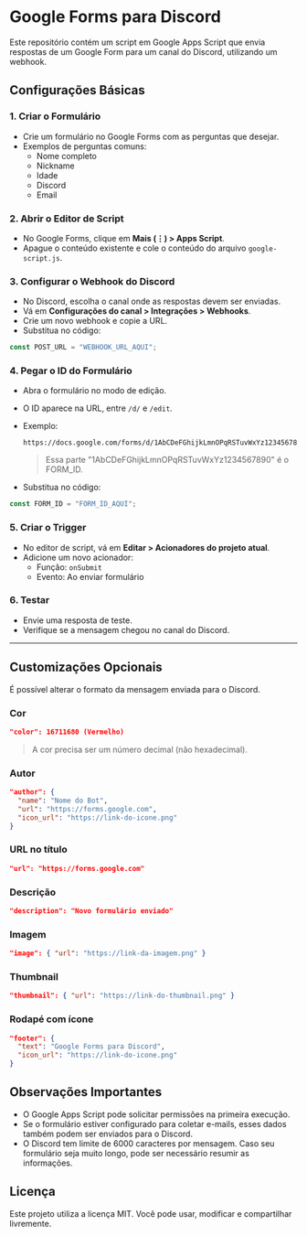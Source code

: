 # Google Forms para Discord

Este repositório contém um script em Google Apps Script que envia respostas de um Google Form para um canal do Discord, utilizando um webhook.

## Configurações Básicas

### 1. Criar o Formulário
- Crie um formulário no Google Forms com as perguntas que desejar.
- Exemplos de perguntas comuns:
  - Nome completo
  - Nickname
  - Idade
  - Discord
  - Email

### 2. Abrir o Editor de Script
- No Google Forms, clique em **Mais (⋮) > Apps Script**.
- Apague o conteúdo existente e cole o conteúdo do arquivo `google-script.js`.

### 3. Configurar o Webhook do Discord
- No Discord, escolha o canal onde as respostas devem ser enviadas.
- Vá em **Configurações do canal > Integrações > Webhooks**.
- Crie um novo webhook e copie a URL.
- Substitua no código:
```js
const POST_URL = "WEBHOOK_URL_AQUI";
```

### 4. Pegar o ID do Formulário
- Abra o formulário no modo de edição.
- O ID aparece na URL, entre `/d/` e `/edit`.
- Exemplo:
  ```
  https://docs.google.com/forms/d/1AbCDeFGhijkLmnOPqRSTuvWxYz1234567890/edit
  ```
  
  > Essa parte "1AbCDeFGhijkLmnOPqRSTuvWxYz1234567890" é o FORM_ID.

- Substitua no código:
```js
const FORM_ID = "FORM_ID_AQUI";
```

### 5. Criar o Trigger
- No editor de script, vá em **Editar > Acionadores do projeto atual**.
- Adicione um novo acionador:
  - Função: `onSubmit`
  - Evento: Ao enviar formulário

### 6. Testar
- Envie uma resposta de teste.
- Verifique se a mensagem chegou no canal do Discord.

---

## Customizações Opcionais

É possível alterar o formato da mensagem enviada para o Discord.

### Cor
```json
"color": 16711680 (Vermelho)
```

> A cor precisa ser um número decimal (não hexadecimal).

### Autor
```json
"author": {
  "name": "Nome do Bot",
  "url": "https://forms.google.com",
  "icon_url": "https://link-do-icone.png"
}
```

### URL no título
```json
"url": "https://forms.google.com"
```

### Descrição
```json
"description": "Novo formulário enviado"
```

### Imagem
```json
"image": { "url": "https://link-da-imagem.png" }
```

### Thumbnail
```json
"thumbnail": { "url": "https://link-do-thumbnail.png" }
```

### Rodapé com ícone
```json
"footer": {
  "text": "Google Forms para Discord",
  "icon_url": "https://link-do-icone.png"
}
```

## Observações Importantes
- O Google Apps Script pode solicitar permissões na primeira execução.
- Se o formulário estiver configurado para coletar e-mails, esses dados também podem ser enviados para o Discord.
- O Discord tem limite de 6000 caracteres por mensagem. Caso seu formulário seja muito longo, pode ser necessário resumir as informações.

## Licença
Este projeto utiliza a licença MIT. Você pode usar, modificar e compartilhar livremente.
